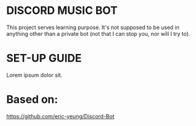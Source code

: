 # DISCORD MUSIC BOT

This project serves learning purpose. It's not supposed to be used in anything other than a private bot (not that I can stop you, nor will I try to).

# SET-UP GUIDE

Lorem ipsum dolor sit.

# Based on:

https://github.com/eric-yeung/Discord-Bot
